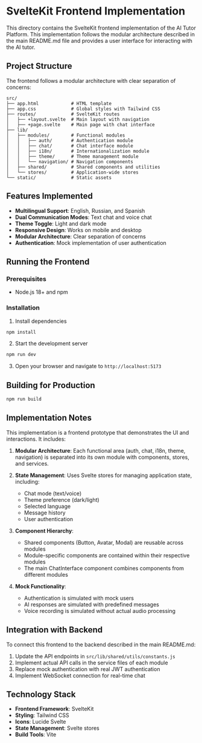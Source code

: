 # SvelteKit Frontend Implementation

This directory contains the SvelteKit frontend implementation of the AI Tutor Platform. This implementation follows the modular architecture described in the main README.md file and provides a user interface for interacting with the AI tutor.

## Project Structure

The frontend follows a modular architecture with clear separation of concerns:

```
src/
├── app.html            # HTML template
├── app.css             # Global styles with Tailwind CSS
├── routes/             # SvelteKit routes
│   ├── +layout.svelte  # Main layout with navigation
│   ├── +page.svelte    # Main page with chat interface
├── lib/
│   ├── modules/        # Functional modules
│   │   ├── auth/       # Authentication module
│   │   ├── chat/       # Chat interface module
│   │   ├── i18n/       # Internationalization module
│   │   ├── theme/      # Theme management module
│   │   └── navigation/ # Navigation components
│   ├── shared/         # Shared components and utilities
│   └── stores/         # Application-wide stores
└── static/             # Static assets
```

## Features Implemented

- **Multilingual Support**: English, Russian, and Spanish
- **Dual Communication Modes**: Text chat and voice chat
- **Theme Toggle**: Light and dark mode
- **Responsive Design**: Works on mobile and desktop
- **Modular Architecture**: Clear separation of concerns
- **Authentication**: Mock implementation of user authentication

## Running the Frontend

### Prerequisites

- Node.js 18+ and npm

### Installation

1. Install dependencies
```bash
npm install
```

2. Start the development server
```bash
npm run dev
```

3. Open your browser and navigate to `http://localhost:5173`

## Building for Production

```bash
npm run build
```

## Implementation Notes

This implementation is a frontend prototype that demonstrates the UI and interactions. It includes:

1. **Modular Architecture**: Each functional area (auth, chat, i18n, theme, navigation) is separated into its own module with components, stores, and services.

2. **State Management**: Uses Svelte stores for managing application state, including:
   - Chat mode (text/voice)
   - Theme preference (dark/light)
   - Selected language
   - Message history
   - User authentication

3. **Component Hierarchy**:
   - Shared components (Button, Avatar, Modal) are reusable across modules
   - Module-specific components are contained within their respective modules
   - The main ChatInterface component combines components from different modules

4. **Mock Functionality**:
   - Authentication is simulated with mock users
   - AI responses are simulated with predefined messages
   - Voice recording is simulated without actual audio processing

## Integration with Backend

To connect this frontend to the backend described in the main README.md:

1. Update the API endpoints in `src/lib/shared/utils/constants.js`
2. Implement actual API calls in the service files of each module
3. Replace mock authentication with real JWT authentication
4. Implement WebSocket connection for real-time chat

## Technology Stack

- **Frontend Framework**: SvelteKit
- **Styling**: Tailwind CSS
- **Icons**: Lucide Svelte
- **State Management**: Svelte stores
- **Build Tools**: Vite